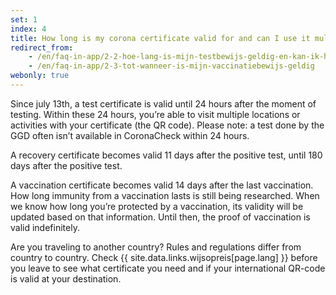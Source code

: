 ```yaml
---
set: 1
index: 4
title: How long is my corona certificate valid for and can I use it multiple times?	
redirect_from: 
    - /en/faq-in-app/2-2-hoe-lang-is-mijn-testbewijs-geldig-en-kan-ik-hem-meerdere-keren-gebruiken
    - /en/faq-in-app/2-3-tot-wanneer-is-mijn-vaccinatiebewijs-geldig
webonly: true
---
```

Since july 13th, a test certificate is valid until 24 hours after the moment of testing. Within these 24 hours, you’re able to visit multiple locations or activities with your certificate (the QR code). Please note: a test done by the GGD often isn’t available in CoronaCheck within 24 hours. 

A recovery certificate becomes valid 11 days after the positive test, until 180 days after the positive test.

A vaccination certificate becomes valid 14 days after the last vaccination. How long immunity from a vaccination lasts is still being researched. When we know how long you’re protected by a vaccination, its validity will be updated based on that information. Until then, the proof of vaccination is valid indefinitely.

Are you traveling to another country? Rules and regulations differ from country to country. Check {{ site.data.links.wijsopreis[page.lang] }} before you leave to see what certificate you need and if your international QR-code is valid at your destination.
